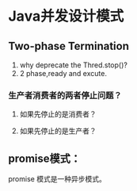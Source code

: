 # Java并发设计模式

## Two-phase Termination

1. why deprecate the Thred.stop()?
2. 2  phase,ready and excute.

### 生产者消费者的两者停止问题？

1. 如果先停止的是消费者？

   

2. 如果先停止的是生产者？

## promise模式：

promise 模式是一种异步模式。



